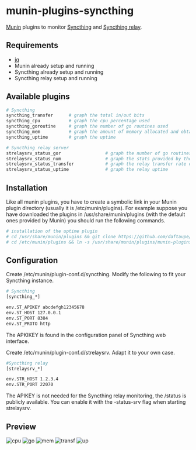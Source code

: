 # munin-plugins-syncthing
[Munin](http://munin-monitoring.org/) plugins to monitor [Syncthing](https://github.com/syncthing/syncthing/releases/) and [Syncthing relay](https://github.com/syncthing/relaysrv/releases). 

## Requirements
* [jq](https://stedolan.github.io/jq/)
* Munin already setup and running
* Syncthing already setup and running
* Syncthing relay setup and running

## Available plugins
~~~bash
# Syncthing
syncthing_transfer      # graph the total in/out bits 
syncthing_cpu           # graph the cpu percentage used
syncthing_goroutine     # graph the number of go routines used
syncthing_mem           # graph the amount of memory allocated and obtained from the system
syncthing_uptime        # graph the uptime
~~~
~~~bash
# Syncthing relay server
strelaysrv_status_gor                 # graph the number of go routines used
strelaysrv_status_num                 # graph the stats provided by the relay
strelaysrv_status_transfer            # graph the relay transfer rate of the last 5 mins
strelaysrv_status_uptime              # graph the relay uptime
~~~

## Installation
Like all munin plugins, you have to create a symbolic link in your Munin plugin directory (usually it is /etc/munin/plugins).
For example suppose you have downloaded the plugins in /usr/share/munin/plugins (with the default ones provided by Munin) you should run the following commands.

~~~bash
# installation of the uptime plugin
# cd /usr/share/munin/plugins && git clone https://github.com/daftaupe/munin-plugins-syncthing.git
# cd /etc/munin/plugins && ln -s /usr/share/munin/plugins/munin-plugins-syncthing/syncthing_ syncthing_uptime
~~~

## Configuration
Create /etc/munin/plugin-conf.d/syncthing.
Modify the following to fit your Syncthing instance.

~~~bash
# Syncthing
[syncthing_*]

env.ST_APIKEY abcdefgh12345678
env.ST_HOST 127.0.0.1
env.ST_PORT 8384
env.ST_PROTO http
~~~
The APKIKEY is found in the configuration panel of Syncthing web interface. 

Create /etc/munin/plugin-conf.d/strelaysrv. Adapt it to your own case.
~~~bash
#Syncthing relay
[strelaysrv_*]

env.STR_HOST 1.2.3.4
env.STR_PORT 22070
~~~
The APIKEY is not needed for the Syncthing relay monitoring, the /status is publicly available.
You can enable it with the -status-srv flag when starting strelaysrv.

## Preview
![cpu](https://cloud.githubusercontent.com/assets/22810624/22884513/95fb62e6-f1f5-11e6-8215-f7e601ba92dd.png)
![go](https://cloud.githubusercontent.com/assets/22810624/22884515/95fcb7cc-f1f5-11e6-913e-93761d4e0e05.png)
![mem](https://cloud.githubusercontent.com/assets/22810624/22884514/95fb77c2-f1f5-11e6-9d99-352a47bf102b.png)
![transf](https://cloud.githubusercontent.com/assets/22810624/22884512/95f9cde6-f1f5-11e6-892c-d98c079e57d0.png)
![up](https://cloud.githubusercontent.com/assets/22810624/22884511/95f92d5a-f1f5-11e6-9bcc-2c89a7aee4c4.png)
